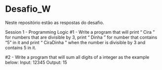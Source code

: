 # Desafio_W
Neste repositório estão as respostas do desafio.


Session 1 - Programming Logic
#1 - Write a program that will print “ Cira ” for numbers that are divisible by 3, print “ Dinha ” for number
that contains “5” in it and print “ CiraDinha ” when the number is divisible by 3 and contains 5 in it.

#2 - Write a program that will sum all digits of a integer as the example below:
Input: 12345
Output: 15
